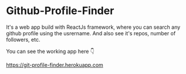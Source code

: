 # Github-Profile-Finder
It's a web app build with ReactJs framework, where you can search any github profile using the usrername. And also see it's repos, number of followers, etc.

You can see the working app here :point_down:

https://git-profile-finder.herokuapp.com

